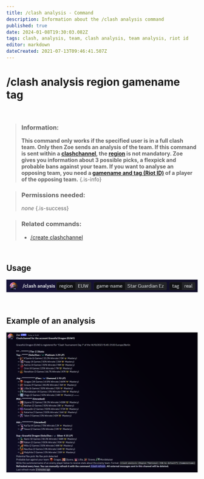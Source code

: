 ```yaml
---
title: /clash analysis - Command
description: Information about the /clash analysis command
published: true
date: 2024-01-08T19:30:03.082Z
tags: clash, analysis, team, clash analysis, team analysis, riot id
editor: markdown
dateCreated: 2021-07-13T09:46:41.507Z
---
```


# /clash analysis region gamename tag

<br>

>### Information: 
>**This command only works if the specified user is in a full clash team. Only then Zoe sends an analysis of the team. If this command is sent within a [clashchannel](/en/features/clashChannel), the [region](/en/terms/region) is not mandatory.
Zoe gives you information about 3 possible picks, a flexpick and probable bans against your team.
If you want to analyse an opposing team, you need a [gamename and tag (Riot ID)](/en/terms/riotid) of a player of the opposing team.**
>{.is-info}

>### Permissions needed:
>*none*
>{.is-success}

>### Related commands:
>-   [/create clashchannel](/en/commands/create/clashChannel/)

<br>

## Usage

![](/en_/en_clash_analysis.png)

 <br>

## Example of an analysis

![](/en_/en_clashchannel_active.png)


